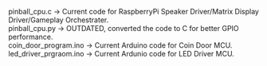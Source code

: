 pinball_cpu.c -> Current code for RaspberryPi Speaker Driver/Matrix Display Driver/Gameplay Orchestrater.  
pinball_cpu.py -> OUTDATED, converted the code to C for better GPIO performance.  
coin_door_program.ino -> Current Arduino code for Coin Door MCU.  
led_driver_prgraom.ino -> Current Ardunio code for LED Driver MCU.
